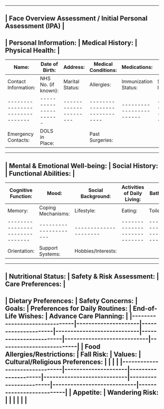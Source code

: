 ---------------------------------------------------------------------------------------------------------------------------------------------------------------------
|                                                                 Face Overview Assessment / Initial Personal Assessment (IPA)                                                                                                 |
---------------------------------------------------------------------------------------------------------------------------------------------------------------------
| **Personal Information:**                                        | **Medical History:**                             | **Physical Health:**                                  |
---------------------------------------------------------------------------------------------------------------------------------------------------------------------
| Name:                          | Date of Birth:      | Address:            | Medical Conditions:        | Medications:           | Vital Signs:               | Mobility Level:          |
|-------------------------------|---------------------|---------------------|----------------------------|------------------------|----------------------------|--------------------------|
| Contact Information:       | NHS No. (if known):| Marital Status:    | Allergies:                  | Immunization Status:  | Sensory Impairments:   | Existing Medical Devices:|
|-------------------------------|---------------------|---------------------|----------------------------|------------------------|----------------------------|--------------------------|
| Emergency Contacts:          | DOLS in Place:      |                     | Past Surgeries:             |                        |                           |                           |
---------------------------------------------------------------------------------------------------------------------------------------------------------------------
| **Mental & Emotional Well-being:**                              | **Social History:**                              | **Functional Abilities:**                             |
---------------------------------------------------------------------------------------------------------------------------------------------------------------------
| Cognitive Function:          | Mood:               | Social Background: | Activities of Daily Living: | Bathing:              | Dressing:                 | Grooming:                |
|-------------------------------|---------------------|---------------------|----------------------------|------------------------|----------------------------|--------------------------|
| Memory:                      | Coping Mechanisms:  | Lifestyle:          | Eating:                    | Toileting:            | Mobility:                 |                           |
|-------------------------------|---------------------|---------------------|----------------------------|------------------------|----------------------------|--------------------------|
| Orientation:                 | Support Systems:    | Hobbies/Interests: |                            |                        |                            |                           |
---------------------------------------------------------------------------------------------------------------------------------------------------------------------
| **Nutritional Status:**                                        | **Safety & Risk Assessment:**                   | **Care Preferences:**                                 |
---------------------------------------------------------------------------------------------------------------------------------------------------------------------
| Dietary Preferences:         | Safety Concerns:    | Goals:              | Preferences for Daily Routines: | End-of-Life Wishes:  | Advance Care Planning:   |
|-------------------------------|---------------------|---------------------|----------------------------|------------------------|----------------------------|--------------------------|
| Food Allergies/Restrictions: | Fall Risk:         | Values:             | Cultural/Religious Preferences: |                      |                           |                           |
|-------------------------------|---------------------|---------------------|----------------------------|------------------------|----------------------------|--------------------------|
| Appetite:                    | Wandering Risk:    |                       |                            |                        |                           |                           |
---------------------------------------------------------------------------------------------------------------------------------------------------------------------
